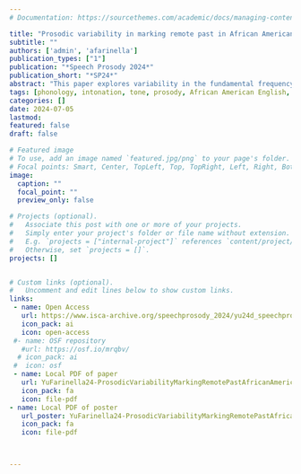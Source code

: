 ```yaml
---
# Documentation: https://sourcethemes.com/academic/docs/managing-content/

title: "Prosodic variability in marking remote past in African American English"
subtitle: ""
authors: ['admin', 'afarinella']
publication_types: ["1"]
publication: "*Speech Prosody 2024*"
publication_short: "*SP24*"
abstract: "This paper explores variability in the fundamental frequency (f0) of utterances containing the remote past marker BIN in African American English, which has been described as having higher f0, intensity and duration relative to preceding material, and reduced f0 following, though with some interspeaker variability (Green et al. 2022). Here we re-analyze data from Green et al. (2022) to characterize the space of possible phonetic realizations of BIN utterances. We computed the 90th percentile f0 value in pre-/on-/post-BIN regions to create a 3-point \'topline\' f0 shape profile of the utterance (Cooper & Sorensen 1981) and performed time series clustering and principal components analysis (PCA). Two clusters were identified, one with higher f0 on BIN and lower f0 post-BIN, and one with lower f0 on BIN and higher f0 post-BIN. Results from PCA indicate speakers vary along two dimensions: one relating to pre-BIN f0 and one to post-BIN f0. Both dimensions were tied to f0 height on BIN, demonstrating the role that global aspects of the contour play in the variability. We show how the topline representation of f0 contour shape is robust to missing values and uncontrolled sentences and thus useful for naturalistic speech."
tags: [phonology, intonation, tone, prosody, African American English, aspect, semantics, syntax-prosody, methodology]
categories: []
date: 2024-07-05
lastmod:
featured: false
draft: false

# Featured image
# To use, add an image named `featured.jpg/png` to your page's folder.
# Focal points: Smart, Center, TopLeft, Top, TopRight, Left, Right, BottomLeft, Bottom, BottomRight.
image:
  caption: ""
  focal_point: ""
  preview_only: false

# Projects (optional).
#   Associate this post with one or more of your projects.
#   Simply enter your project's folder or file name without extension.
#   E.g. `projects = ["internal-project"]` references `content/project/deep-learning/index.md`.
#   Otherwise, set `projects = []`.
projects: []


# Custom links (optional).
#   Uncomment and edit lines below to show custom links.
links:
 - name: Open Access
   url: https://www.isca-archive.org/speechprosody_2024/yu24d_speechprosody.html
   icon_pack: ai
   icon: open-access
 #- name: OSF repository
   #url: https://osf.io/mrqbv/
  # icon_pack: ai
 #  icon: osf
 - name: Local PDF of paper
   url: YuFarinella24-ProsodicVariabilityMarkingRemotePastAfricanAmericanEnglish.pdf
   icon_pack: fa
   icon: file-pdf
- name: Local PDF of poster
   url_poster: YuFarinella24-ProsodicVariabilityMarkingRemotePastAfricanAmericanEnglishPoster.pdf
   icon_pack: fa
   icon: file-pdf



---
```

